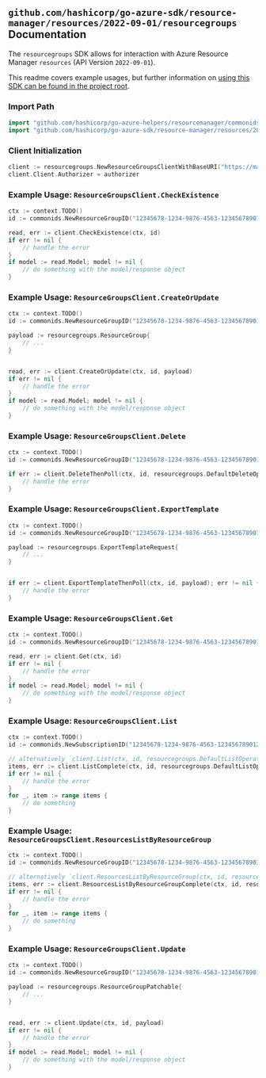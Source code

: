
## `github.com/hashicorp/go-azure-sdk/resource-manager/resources/2022-09-01/resourcegroups` Documentation

The `resourcegroups` SDK allows for interaction with Azure Resource Manager `resources` (API Version `2022-09-01`).

This readme covers example usages, but further information on [using this SDK can be found in the project root](https://github.com/hashicorp/go-azure-sdk/tree/main/docs).

### Import Path

```go
import "github.com/hashicorp/go-azure-helpers/resourcemanager/commonids"
import "github.com/hashicorp/go-azure-sdk/resource-manager/resources/2022-09-01/resourcegroups"
```


### Client Initialization

```go
client := resourcegroups.NewResourceGroupsClientWithBaseURI("https://management.azure.com")
client.Client.Authorizer = authorizer
```


### Example Usage: `ResourceGroupsClient.CheckExistence`

```go
ctx := context.TODO()
id := commonids.NewResourceGroupID("12345678-1234-9876-4563-123456789012", "example-resource-group")

read, err := client.CheckExistence(ctx, id)
if err != nil {
	// handle the error
}
if model := read.Model; model != nil {
	// do something with the model/response object
}
```


### Example Usage: `ResourceGroupsClient.CreateOrUpdate`

```go
ctx := context.TODO()
id := commonids.NewResourceGroupID("12345678-1234-9876-4563-123456789012", "example-resource-group")

payload := resourcegroups.ResourceGroup{
	// ...
}


read, err := client.CreateOrUpdate(ctx, id, payload)
if err != nil {
	// handle the error
}
if model := read.Model; model != nil {
	// do something with the model/response object
}
```


### Example Usage: `ResourceGroupsClient.Delete`

```go
ctx := context.TODO()
id := commonids.NewResourceGroupID("12345678-1234-9876-4563-123456789012", "example-resource-group")

if err := client.DeleteThenPoll(ctx, id, resourcegroups.DefaultDeleteOperationOptions()); err != nil {
	// handle the error
}
```


### Example Usage: `ResourceGroupsClient.ExportTemplate`

```go
ctx := context.TODO()
id := commonids.NewResourceGroupID("12345678-1234-9876-4563-123456789012", "example-resource-group")

payload := resourcegroups.ExportTemplateRequest{
	// ...
}


if err := client.ExportTemplateThenPoll(ctx, id, payload); err != nil {
	// handle the error
}
```


### Example Usage: `ResourceGroupsClient.Get`

```go
ctx := context.TODO()
id := commonids.NewResourceGroupID("12345678-1234-9876-4563-123456789012", "example-resource-group")

read, err := client.Get(ctx, id)
if err != nil {
	// handle the error
}
if model := read.Model; model != nil {
	// do something with the model/response object
}
```


### Example Usage: `ResourceGroupsClient.List`

```go
ctx := context.TODO()
id := commonids.NewSubscriptionID("12345678-1234-9876-4563-123456789012")

// alternatively `client.List(ctx, id, resourcegroups.DefaultListOperationOptions())` can be used to do batched pagination
items, err := client.ListComplete(ctx, id, resourcegroups.DefaultListOperationOptions())
if err != nil {
	// handle the error
}
for _, item := range items {
	// do something
}
```


### Example Usage: `ResourceGroupsClient.ResourcesListByResourceGroup`

```go
ctx := context.TODO()
id := commonids.NewResourceGroupID("12345678-1234-9876-4563-123456789012", "example-resource-group")

// alternatively `client.ResourcesListByResourceGroup(ctx, id, resourcegroups.DefaultResourcesListByResourceGroupOperationOptions())` can be used to do batched pagination
items, err := client.ResourcesListByResourceGroupComplete(ctx, id, resourcegroups.DefaultResourcesListByResourceGroupOperationOptions())
if err != nil {
	// handle the error
}
for _, item := range items {
	// do something
}
```


### Example Usage: `ResourceGroupsClient.Update`

```go
ctx := context.TODO()
id := commonids.NewResourceGroupID("12345678-1234-9876-4563-123456789012", "example-resource-group")

payload := resourcegroups.ResourceGroupPatchable{
	// ...
}


read, err := client.Update(ctx, id, payload)
if err != nil {
	// handle the error
}
if model := read.Model; model != nil {
	// do something with the model/response object
}
```
